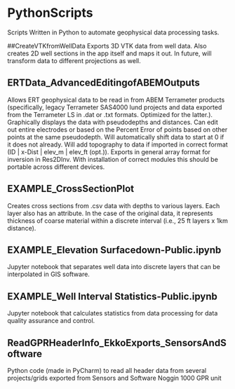 # PythonScripts
Scripts Written in Python to automate geophysical data processing tasks.

##CreateVTKfromWellData
Exports 3D VTK data from well data. Also creates 2D well sections in the app itself and maps it out. In future, will transform data to different projections as well.

## ERTData_AdvancedEditingofABEMOutputs
Allows ERT geophysical data to be read in from ABEM Terrameter products (specifically, legacy Terrameter SAS4000 lund projects and data exported from the Terrameter LS in .dat or .txt formats. Optimized for the latter.). Graphically displays the data with pseudodepths and distances. Can edit out entire electrodes or based on the Percent Error of points based on other points at the same pseudodepth. Will automatically shift data to start at 0 if it does not already. Will add topography to data if imported in correct format (ID | x-Dist | elev_m | elev_ft (opt.)). Exports in general array format for inversion in Res2DInv. With installation of correct modules this should be portable across different devices.

## EXAMPLE_CrossSectionPlot
Creates cross sections from .csv data with depths to various layers. Each layer also has an attribute. In the case of the original data, it represents thickness of coarse material within a discrete interval (i.e., 25 ft layers x 1km distance).

## EXAMPLE_Elevation Surfacedown-Public.ipynb
Jupyter notebook that separates well data into discrete layers that can be interpolated in GIS software.

## EXAMPLE_Well Interval Statistics-Public.ipynb
Jupyter notebook that calculates statistics from data processing for data quality assurance and control.

## ReadGPRHeaderInfo_EkkoExports_SensorsAndSoftware
Python code (made in PyCharm) to read all header data from several projects/grids exported from Sensors and Software Noggin 1000 GPR unit
